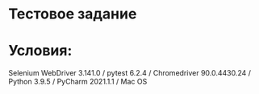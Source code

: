 # Тестовое задание

# Условия:
Selenium WebDriver 3.141.0 / pytest  6.2.4 / Chromedriver 90.0.4430.24 / Python 3.9.5 / PyCharm 2021.1.1 / Mac OS

